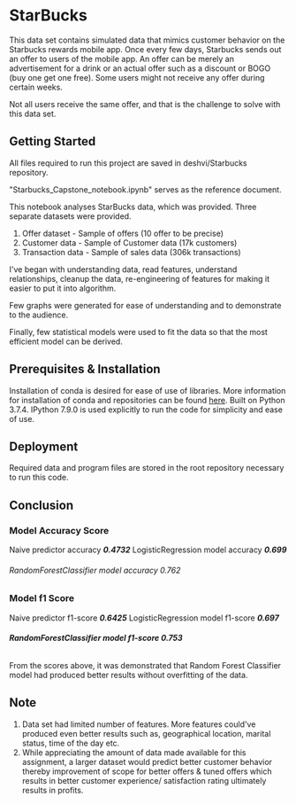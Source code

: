 # StarBucks

This data set contains simulated data that mimics customer behavior on the Starbucks rewards mobile app. Once every few days, Starbucks sends out an offer to users of the mobile app. An offer can be merely an advertisement for a drink or an actual offer such as a discount or BOGO (buy one get one free). Some users might not receive any offer during certain weeks.

Not all users receive the same offer, and that is the challenge to solve with this data set.

## Getting Started

All files required to run this project are saved in deshvi/Starbucks repository.

"Starbucks_Capstone_notebook.ipynb" serves as the reference document.

This notebook analyses StarBucks data, which was provided. Three separate datasets were provided.

1. Offer dataset - Sample of offers (10 offer to be precise)
2. Customer data - Sample of Customer data (17k customers)
3. Transaction data - Sample of sales data (306k transactions)

I've began with understanding data, read features, understand relationships, cleanup the data, re-engineering of features for making it easier to put it into algorithm.

Few graphs were generated for ease of understanding and to demonstrate to the audience.

Finally, few statistical models were used to fit the data so that the most efficient model can be derived.

## Prerequisites & Installation

Installation of conda is desired for ease of use of libraries. More information for installation of conda and repositories can be found [here](https://docs.conda.io/en/latest/).  Built on Python 3.7.4. IPython 7.9.0 is used explicitly to run the code for simplicity and ease of use.

## Deployment

Required data and program files are stored in the root repository necessary to run this code. 

## Conclusion

### Model Accuracy Score

 Naive predictor accuracy ***0.4732***
 LogisticRegression model accuracy ***0.699***

######  *RandomForestClassifier model accuracy 0.762*


  ### Model f1 Score

 Naive predictor f1-score ***0.6425***
 LogisticRegression model f1-score ***0.697***

######  ***RandomForestClassifier model f1-score 0.753***

 From the scores above, it was demonstrated that Random Forest Classifier model had produced better results without overfitting of the data.

## Note

1. Data set had limited number of features. More features could've produced even better results such as, geographical location, marital status, time of the day etc.
2. While appreciating the amount of data made available for this assignment, a larger dataset would predict better customer behavior thereby improvement of scope for better offers & tuned offers which results in better customer experience/ satisfaction rating ultimately results in profits.
